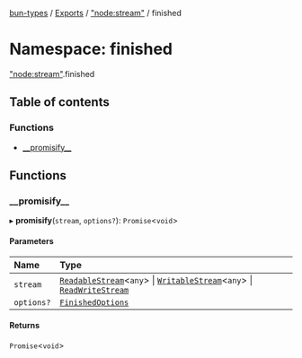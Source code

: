 [bun-types](https://github.com/oven-sh/bun-types/blob/master/api-docs/README.md) / [Exports](https://github.com/oven-sh/bun-types/blob/master/api-docs/modules.md) / ["node:stream"](https://github.com/oven-sh/bun-types/blob/master/api-docs/modules/node_stream_.md) / finished

# Namespace: finished

["node:stream"](https://github.com/oven-sh/bun-types/blob/master/api-docs/modules/node_stream_.md).finished

## Table of contents

### Functions

- [\_\_promisify\_\_](https://github.com/oven-sh/bun-types/blob/master/api-docs/modules/node_stream_.finished.md#__promisify__)

## Functions

### \_\_promisify\_\_

▸ **__promisify__**(`stream`, `options?`): `Promise`<`void`\>

#### Parameters

| Name | Type |
| :------ | :------ |
| `stream` | [`ReadableStream`](https://github.com/oven-sh/bun-types/blob/master/api-docs/modules.md#readablestream)<`any`\> \| [`WritableStream`](https://github.com/oven-sh/bun-types/blob/master/api-docs/modules.md#writablestream)<`any`\> \| [`ReadWriteStream`](https://github.com/oven-sh/bun-types/blob/master/api-docs/interfaces/ReadWriteStream.md) |
| `options?` | [`FinishedOptions`](https://github.com/oven-sh/bun-types/blob/master/api-docs/interfaces/stream_.FinishedOptions.md) |

#### Returns

`Promise`<`void`\>
